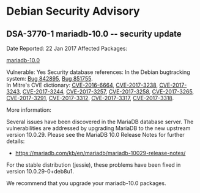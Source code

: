 
Debian Security Advisory
========================


DSA-3770-1 mariadb-10.0 -- security update
------------------------------------------



Date Reported:
22 Jan 2017
Affected Packages:

[mariadb-10.0](https://packages.debian.org/src:mariadb-10.0)

Vulnerable:
Yes
Security database references:
In the Debian bugtracking system: [Bug 842895](https://bugs.debian.org/cgi-bin/bugreport.cgi?bug=842895), [Bug 851755](https://bugs.debian.org/cgi-bin/bugreport.cgi?bug=851755).  
In Mitre's CVE dictionary: [CVE-2016-6664](https://security-tracker.debian.org/tracker/CVE-2016-6664), [CVE-2017-3238](https://security-tracker.debian.org/tracker/CVE-2017-3238), [CVE-2017-3243](https://security-tracker.debian.org/tracker/CVE-2017-3243), [CVE-2017-3244](https://security-tracker.debian.org/tracker/CVE-2017-3244), [CVE-2017-3257](https://security-tracker.debian.org/tracker/CVE-2017-3257), [CVE-2017-3258](https://security-tracker.debian.org/tracker/CVE-2017-3258), [CVE-2017-3265](https://security-tracker.debian.org/tracker/CVE-2017-3265), [CVE-2017-3291](https://security-tracker.debian.org/tracker/CVE-2017-3291), [CVE-2017-3312](https://security-tracker.debian.org/tracker/CVE-2017-3312), [CVE-2017-3317](https://security-tracker.debian.org/tracker/CVE-2017-3317), [CVE-2017-3318](https://security-tracker.debian.org/tracker/CVE-2017-3318).  

More information:

Several issues have been discovered in the MariaDB database server. The
vulnerabilities are addressed by upgrading MariaDB to the new upstream
version 10.0.29. Please see the MariaDB 10.0 Release Notes for further
details:


* <https://mariadb.com/kb/en/mariadb/mariadb-10029-release-notes/>


For the stable distribution (jessie), these problems have been fixed in
version 10.0.29-0+deb8u1.


We recommend that you upgrade your mariadb-10.0 packages.





